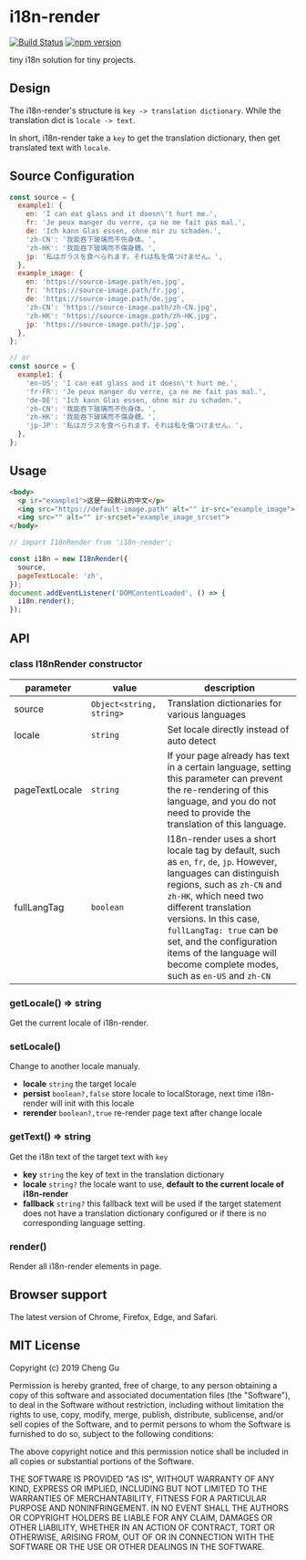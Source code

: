 # i18n-render
[![Build Status](https://travis-ci.com/gucheen/i18n-render.svg?branch=master)](https://travis-ci.com/gucheen/i18n-render)
[![npm version](http://img.shields.io/npm/v/i18n-render.svg?style=flat)](https://npmjs.org/package/i18n-render "View this project on npm")

tiny i18n solution for tiny projects.

## Design

The i18n-render's structure is `key -> translation dictionary`. While the translation dict is `locale -> text`.

In short, i18n-render take a `key` to get the translation dictionary, then get translated text with `locale`.

## Source Configuration

```js
const source = {
  example1: {
    en: 'I can eat glass and it doesn\'t hurt me.',
    fr: 'Je peux manger du verre, ça ne me fait pas mal.',
    de: 'Ich kann Glas essen, ohne mir zu schaden.',
    'zh-CN': '我能吞下玻璃而不伤身体。',
    'zh-HK': '我能吞下玻璃而不傷身體。',
    jp: '私はガラスを食べられます。それは私を傷つけません。',
  },
  example_image: {
    en: 'https://source-image.path/en.jpg',
    fr: 'https://source-image.path/fr.jpg',
    de: 'https://source-image.path/de.jpg',
    'zh-CN': 'https://source-image.path/zh-CN.jpg',
    'zh-HK': 'https://source-image.path/zh-HK.jpg',
    jp: 'https://source-image.path/jp.jpg',
  },
};

// or
const source = {
  example1: {
    'en-US': 'I can eat glass and it doesn\'t hurt me.',
    'fr-FR': 'Je peux manger du verre, ça ne me fait pas mal.',
    'de-DE': 'Ich kann Glas essen, ohne mir zu schaden.',
    'zh-CN': '我能吞下玻璃而不伤身体。',
    'zh-HK': '我能吞下玻璃而不傷身體。',
    'jp-JP': '私はガラスを食べられます。それは私を傷つけません。',
  },
};
```

## Usage
```html
<body>
  <p ir="example1">这是一段默认的中文</p>
  <img src="https://default-image.path" alt="" ir-src="example_image">
  <img src="" alt="" ir-srcset="example_image_srcset">
</body>
```
```js
// import I18nRender from 'i18n-render';

const i18n = new I18nRender({
  source,
  pageTextLocale: 'zh',
});
document.addEventListener('DOMContentLoaded', () => {
  i18n.render();
});
```

## API

### class I18nRender constructor

| parameter | value | description |
| --- | --- | --- |
| source | `Object<string, string>` | Translation dictionaries for various languages|
| locale | `string` | Set locale directly instead of auto detect|
| pageTextLocale | `string` | If your page already has text in a certain language, setting this parameter can prevent the re-rendering of this language, and you do not need to provide the translation of this language.
| fullLangTag | `boolean` | I18n-render uses a short locale tag by default, such as `en`, `fr`, `de`, `jp`. However, languages can distinguish regions, such as `zh-CN` and `zh-HK`, which need two different translation versions. In this case, `fullLangTag: true` can be set, and the configuration items of the language will become complete modes, such as `en-US` and `zh-CN`

### getLocale() => string

Get the current locale of i18n-render.

### setLocale()
Change to another locale manualy.

- **locale** `string` the target locale
- **persist** `boolean?,false` store locale to localStorage, next time i18n-render will init with this locale
- **rerender** `boolean?,true` re-render page text after change locale

### getText() => string
Get the i18n text of the target text with `key`

- **key** `string` the key of text in the translation dictionary
- **locale** `string?` the locale want to use, **default to the current locale of i18n-render**
- **fallback** `string?` this fallback text will be used if the target statement does not have a translation dictionary configured or if there is no corresponding language setting.

### render()
Render all i18n-render elements in page.

## Browser support
The latest version of Chrome, Firefox, Edge, and Safari.

## MIT License

Copyright (c) 2019 Cheng Gu

Permission is hereby granted, free of charge, to any person obtaining a copy
of this software and associated documentation files (the "Software"), to deal
in the Software without restriction, including without limitation the rights
to use, copy, modify, merge, publish, distribute, sublicense, and/or sell
copies of the Software, and to permit persons to whom the Software is
furnished to do so, subject to the following conditions:

The above copyright notice and this permission notice shall be included in all
copies or substantial portions of the Software.

THE SOFTWARE IS PROVIDED "AS IS", WITHOUT WARRANTY OF ANY KIND, EXPRESS OR
IMPLIED, INCLUDING BUT NOT LIMITED TO THE WARRANTIES OF MERCHANTABILITY,
FITNESS FOR A PARTICULAR PURPOSE AND NONINFRINGEMENT. IN NO EVENT SHALL THE
AUTHORS OR COPYRIGHT HOLDERS BE LIABLE FOR ANY CLAIM, DAMAGES OR OTHER
LIABILITY, WHETHER IN AN ACTION OF CONTRACT, TORT OR OTHERWISE, ARISING FROM,
OUT OF OR IN CONNECTION WITH THE SOFTWARE OR THE USE OR OTHER DEALINGS IN THE
SOFTWARE.
